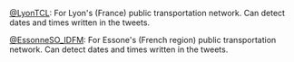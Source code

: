 [@LyonTCL](code/custom_date&time/TCL_@LyonTCL.gs): For Lyon's (France) public transportation network. Can detect dates and times written in the tweets.

[@EssonneSO_IDFM](code/custom_date&time/Bus_Essonne_Sud_Ouest_@EssonneSO_IDFM.gs): For Essone's (French region) public transportation network. Can detect dates and times written in the tweets.
